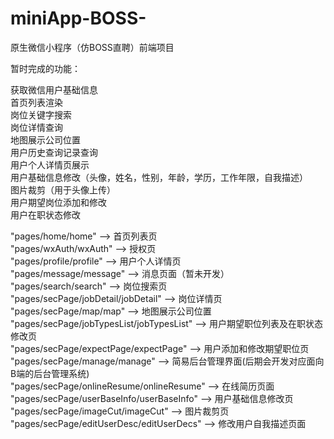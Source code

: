 # miniApp-BOSS-
原生微信小程序（仿BOSS直聘）前端项目

暂时完成的功能：  

获取微信用户基础信息  
首页列表渲染  
岗位关键字搜索  
岗位详情查询  
地图展示公司位置  
用户历史查询记录查询  
用户个人详情页展示  
用户基础信息修改（头像，姓名，性别，年龄，学历，工作年限，自我描述）  
图片裁剪（用于头像上传）  
用户期望岗位添加和修改  
用户在职状态修改  
  


"pages/home/home" --> 首页列表页  
"pages/wxAuth/wxAuth" --> 授权页  
"pages/profile/profile" --> 用户个人详情页  
"pages/message/message" --> 消息页面（暂未开发）  
"pages/search/search" --> 岗位搜索页  
"pages/secPage/jobDetail/jobDetail" --> 岗位详情页  
"pages/secPage/map/map" --> 地图展示公司位置  
"pages/secPage/jobTypesList/jobTypesList" --> 用户期望职位列表及在职状态修改页  
"pages/secPage/expectPage/expectPage" --> 用户添加和修改期望职位页  
"pages/secPage/manage/manage" --> 简易后台管理界面(后期会开发对应面向B端的后台管理系统)  
"pages/secPage/onlineResume/onlineResume" --> 在线简历页面  
"pages/secPage/userBaseInfo/userBaseInfo" --> 用户基础信息修改页  
"pages/secPage/imageCut/imageCut" --> 图片裁剪页  
"pages/secPage/editUserDesc/editUserDecs" --> 修改用户自我描述页面
